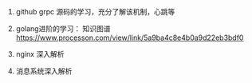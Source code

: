 1. github grpc 源码的学习，充分了解该机制，心跳等

2. golang进阶的学习：
知识图谱    https://www.processon.com/view/link/5a9ba4c8e4b0a9d22eb3bdf0

3. nginx 深入解析

4. 消息系统深入解析
